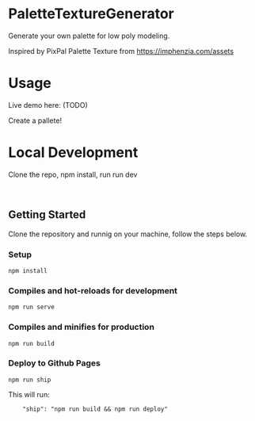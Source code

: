 # PaletteTextureGenerator

Generate your own palette for low poly modeling.

Inspired by PixPal Palette Texture from https://imphenzia.com/assets

# Usage

Live demo here: (TODO)

Create a pallete!

# Local Development 

Clone the repo, npm install, run run dev 

<br />

Getting Started
---
Clone the repository and runnig on your machine, follow the steps below.

### Setup
```
npm install
```

### Compiles and hot-reloads for development
```
npm run serve
```

### Compiles and minifies for production
```
npm run build
```

### Deploy to Github Pages
```
npm run ship
``` 

This will run:
```
    "ship": "npm run build && npm run deploy"
```

